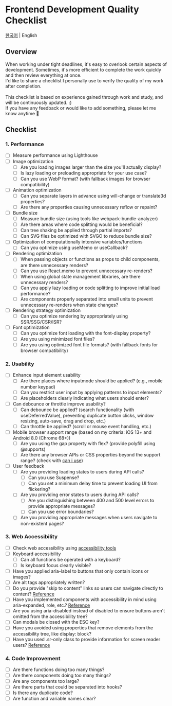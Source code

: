 # Frontend Development Quality Checklist

[한국어](./README.md) | English 

## Overview
When working under tight deadlines, it's easy to overlook certain aspects of development. Sometimes, it's more efficient to complete the work quickly and then review everything at once. <br/>
I'd like to share a checklist I personally use to verify the quality of my work after completion. <br/><br/>
This checklist is based on experience gained through work and study, and will be continuously updated. :) <br/>
If you have any feedback or would like to add something, please let me know anytime 🙌

## Checklist
### 1. Performance
- [ ] Measure performance using Lighthouse
- [ ] Image optimization
    - [ ] Are you loading images larger than the size you'll actually display?
    - [ ] Is lazy loading or preloading appropriate for your use case?
    - [ ] Can you use WebP format? (with fallback images for browser compatibility)
- [ ] Animation optimization
    - [ ] Can you separate layers in advance using will-change or translate3d properties?
    - [ ] Are there any properties causing unnecessary reflow or repaint?
- [ ] Bundle size
    - [ ] Measure bundle size (using tools like webpack-bundle-analyzer)
    - [ ] Are there areas where code splitting would be beneficial?
    - [ ] Can tree shaking be applied through partial imports?
    - [ ] Can SVG files be optimized with SVGO to reduce bundle size?
- [ ] Optimization of computationally intensive variables/functions
    - [ ] Can you optimize using useMemo or useCallback?
- [ ] Rendering optimization
    - [ ] When passing objects or functions as props to child components, are there unnecessary renders?
    - [ ] Can you use React.memo to prevent unnecessary re-renders?
    - [ ] When using global state management libraries, are there unnecessary renders?
    - [ ] Can you apply lazy loading or code splitting to improve initial load performance?
    - [ ] Are components properly separated into small units to prevent unnecessary re-renders when state changes?
- [ ] Rendering strategy optimization
    - [ ] Can you optimize rendering by appropriately using SSR/SSG/CSR/ISR?
- [ ] Font optimization
    - [ ] Can you optimize font loading with the font-display property?
    - [ ] Are you using minimized font files?
    - [ ] Are you using optimized font file formats? (with fallback fonts for browser compatibility)

### 2. Usability
- [ ] Enhance input element usability
    - [ ] Are there places where inputmode should be applied? (e.g., mobile number keypad)
    - [ ] Can you restrict user input by applying patterns to input elements?
    - [ ] Are placeholders clearly indicating what users should enter?
- [ ] Can debounce or throttle improve usability?
    - [ ] Can debounce be applied? (search functionality (with useDeferredValue), preventing duplicate button clicks, window resizing, auto-save, drag and drop, etc.)
    - [ ] Can throttle be applied? (scroll or mouse event handling, etc.)
- [ ] Mobile browser support range (based on my criteria: iOS 13+ and Android 8.0 (Chrome 68+))
    - [ ] Are you using the gap property with flex? (provide polyfill using @supports)
    - [ ] Are there any browser APIs or CSS properties beyond the support range? (check with [can i use](https://caniuse.com/))
- [ ] User feedback
    - [ ] Are you providing loading states to users during API calls?
        - [ ] Can you use Suspense?
        - [ ] Can you set a minimum delay time to prevent loading UI from flickering?
    - [ ] Are you providing error states to users during API calls?
        - [ ] Are you distinguishing between 400 and 500 level errors to provide appropriate messages?
        - [ ] Can you use error boundaries?
    - [ ] Are you providing appropriate messages when users navigate to non-existent pages?

### 3. Web Accessibility
- [ ] Check web accessibility using [accessibility tools](https://catstanets.tistory.com/167)
- [ ] Keyboard accessibility
    - [ ] Can all functions be operated with a keyboard?
    - [ ] Is keyboard focus clearly visible?
- [ ] Have you applied aria-label to buttons that only contain icons or images?
- [ ] Are alt tags appropriately written?
- [ ] Do you provide "skip to content" links so users can navigate directly to content? [Reference](https://kittygiraudel.com/2020/12/06/a11y-advent-skip-to-content/#skip_link-note)
- [ ] Have you implemented components with accessibility in mind using aria-expanded, role, etc.? [Reference](https://github.com/scottaohara/accessible_components)
- [ ] Are you using aria-disabled instead of disabled to ensure buttons aren't omitted from the accessibility tree?
- [ ] Can modals be closed with the ESC key?
- [ ] Have you avoided using properties that remove elements from the accessibility tree, like display: block?
- [ ] Have you used .sr-only class to provide information for screen reader users? [Reference](https://kittygiraudel.com/2020/12/03/a11y-advent-hiding-content/)

### 4. Code Improvement
- [ ] Are there functions doing too many things?
- [ ] Are there components doing too many things?
- [ ] Are any components too large?
- [ ] Are there parts that could be separated into hooks?
- [ ] Is there any duplicate code?
- [ ] Are function and variable names clear?